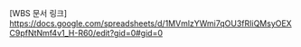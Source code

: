 [WBS 문서 링크]
https://docs.google.com/spreadsheets/d/1MVmlzYWmi7qOU3fRIiQMsyOEXC9pfNtNmf4v1_H-R60/edit?gid=0#gid=0